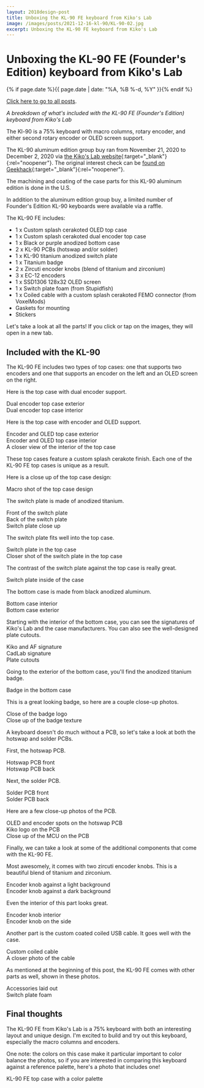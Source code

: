 ```yaml
---
layout: 2018design-post
title: Unboxing the KL-90 FE keyboard from Kiko's Lab
image: /images/posts/2021-12-16-kl-90/KL-90-02.jpg
excerpt: Unboxing the KL-90 FE keyboard from Kiko's Lab
---
```


# Unboxing the KL-90 FE (Founder's Edition) keyboard from Kiko's Lab

{% if page.date %}{{ page.date | date: "%A, %B %-d, %Y" }}{% endif %}

[Click here to go to all posts](/posts/).

*A breakdown of what's included with the KL-90 FE (Founder's Edition) keyboard from Kiko's Lab*

The Kl-90 is a 75% keyboard with macro columns, rotary encoder, and either second rotary encoder or OLED screen support.

The KL-90 aluminum edition group buy ran from November 21, 2020 to December 2, 2020 via [the Kiko's Lab website](https://kikoslab.com){:target="_blank"}{:rel="noopener"}. The original interest check can be [found on Geekhack](https://geekhack.org/index.php?topic=108645.0){:target="_blank"}{:rel="noopener"}.

The machining and coating of the case parts for this KL-90 aluminum edition is done in the U.S.

In addition to the aluminum edition group buy, a limited number of Founder's Edition KL-90 keyboards were available via a raffle.

The KL-90 FE includes:

* 1 x Custom splash cerakoted OLED top case
* 1 x Custom splash cerakoted dual encoder top case
* 1 x Black or purple anodized bottom case
* 2 x KL-90 PCBs (hotswap and/or solder)
* 1 x KL-90 titanium anodized switch plate
* 1 x Titanium badge
* 2 x Zircuti encoder knobs (blend of titanium and zirconium)
* 3 x EC-12 encoders
* 1 x SSD1306 128x32 OLED screen
* 1 x Switch plate foam (from Stupidfish)
* 1 x Coiled cable with a custom splash cerakoted FEMO connector (from VoxelMods)
* Gaskets for mounting
* Stickers

Let's take a look at all the parts! If you click or tap on the images, they will open in a new tab.

## Included with the KL-90

The KL-90 FE includes two types of top cases: one that supports two encoders and one that supports an encoder on the left and an OLED screen on the right.

Here is the top case with dual encoder support.

<div class="flex-horizontal">
  <div class="flex-item-horizontal">
    <a href="/images/posts/2021-12-16-kl-90/KL-90-22.jpg" target="_blank" rel="noopener">
      <amp-img src="/images/posts/2021-12-16-kl-90/KL-90-22.jpg" width="3000" height="2000" alt="Dual encoder top case exterior" layout="responsive"></amp-img>
    </a>
    <figcaption class="center">Dual encoder top case exterior</figcaption>
  </div>
  <div class="flex-item-horizontal">
    <a href="/images/posts/2021-12-16-kl-90/KL-90-23.jpg" target="_blank" rel="noopener">
      <amp-img src="/images/posts/2021-12-16-kl-90/KL-90-23.jpg" width="3000" height="2000" alt="Dual encoder top case interior" layout="responsive"></amp-img>
    </a>
    <figcaption class="center">Dual encoder top case interior</figcaption>
  </div>
</div>

Here is the top case with encoder and OLED support.

<div class="flex-horizontal">
  <div class="flex-item-horizontal">
    <a href="/images/posts/2021-12-16-kl-90/KL-90-19.jpg" target="_blank" rel="noopener">
      <amp-img src="/images/posts/2021-12-16-kl-90/KL-90-19.jpg" width="3000" height="2000" alt="Encoder and OLED top case exterior" layout="responsive"></amp-img>
    </a>
    <figcaption class="center">Encoder and OLED top case exterior</figcaption>
  </div>
  <div class="flex-item-horizontal">
    <a href="/images/posts/2021-12-16-kl-90/KL-90-20.jpg" target="_blank" rel="noopener">
      <amp-img src="/images/posts/2021-12-16-kl-90/KL-90-20.jpg" width="3000" height="2000" alt="Encoder and OLED top case interior" layout="responsive"></amp-img>
    </a>
    <figcaption class="center">Encoder and OLED top case interior</figcaption>
  </div>
</div>

<div class="center width70">
  <a href="/images/posts/2021-12-16-kl-90/KL-90-21.jpg" target="_blank" rel="noopener">
    <amp-img src="/images/posts/2021-12-16-kl-90/KL-90-21.jpg" width="3000" height="2000" alt="A closer view of the interior of the top case" layout="responsive"></amp-img>
  </a>
  <figcaption class="center">A closer view of the interior of the top case</figcaption>
</div>

These top cases feature a custom splash cerakote finish. Each one of the KL-90 FE top cases is unique as a result.

Here is a close up of the top case design:

<div class="center width70">
  <a href="/images/posts/2021-12-16-kl-90/KL-90-10.jpg" target="_blank" rel="noopener">
    <amp-img src="/images/posts/2021-12-16-kl-90/KL-90-10.jpg" width="3000" height="2000" alt="Macro shot of the top case design" layout="responsive"></amp-img>
  </a>
  <figcaption class="center">Macro shot of the top case design</figcaption>
</div>

The switch plate is made of anodized titanium.

<div class="flex-horizontal">
  <div class="flex-item-horizontal">
    <a href="/images/posts/2021-12-16-kl-90/KL-90-17.jpg" target="_blank" rel="noopener">
      <amp-img src="/images/posts/2021-12-16-kl-90/KL-90-17.jpg" width="3000" height="2000" alt="Front of the switch plate" layout="responsive"></amp-img>
    </a>
    <figcaption class="center">Front of the switch plate</figcaption>
  </div>
  <div class="flex-item-horizontal">
    <a href="/images/posts/2021-12-16-kl-90/KL-90-18.jpg" target="_blank" rel="noopener">
      <amp-img src="/images/posts/2021-12-16-kl-90/KL-90-18.jpg" width="3000" height="2000" alt="Back of the switch plate" layout="responsive"></amp-img>
    </a>
    <figcaption class="center">Back of the switch plate</figcaption>
  </div>
</div>

<div class="center width70">
  <a href="/images/posts/2021-12-16-kl-90/KL-90-34.jpg" target="_blank" rel="noopener">
    <amp-img src="/images/posts/2021-12-16-kl-90/KL-90-34.jpg" width="3000" height="2000" alt="Switch plate close up" layout="responsive"></amp-img>
  </a>
  <figcaption class="center">Switch plate close up</figcaption>
</div>

The switch plate fits well into the top case.

<div class="flex-horizontal">
  <div class="flex-item-horizontal">
    <a href="/images/posts/2021-12-16-kl-90/KL-90-12.jpg" target="_blank" rel="noopener">
      <amp-img src="/images/posts/2021-12-16-kl-90/KL-90-12.jpg" width="3000" height="2000" alt="Switch plate in the top case" layout="responsive"></amp-img>
    </a>
    <figcaption class="center">Switch plate in the top case</figcaption>
  </div>
  <div class="flex-item-horizontal">
    <a href="/images/posts/2021-12-16-kl-90/KL-90-13.jpg" target="_blank" rel="noopener">
      <amp-img src="/images/posts/2021-12-16-kl-90/KL-90-13.jpg" width="3000" height="2000" alt="Closer shot of the switch plate in the top case" layout="responsive"></amp-img>
    </a>
    <figcaption class="center">Closer shot of the switch plate in the top case</figcaption>
  </div>
</div>

The contrast of the switch plate against the top case is really great.

<div class="center width70">
  <a href="/images/posts/2021-12-16-kl-90/KL-90-02.jpg" target="_blank" rel="noopener">
    <amp-img src="/images/posts/2021-12-16-kl-90/KL-90-02.jpg" width="3000" height="2000" alt="Switch plate inside of the case" layout="responsive"></amp-img>
  </a>
  <figcaption class="center">Switch plate inside of the case</figcaption>
</div>

The bottom case is made from black anodized aluminum.

<div class="flex-horizontal">
  <div class="flex-item-horizontal">
    <a href="/images/posts/2021-12-16-kl-90/KL-90-16.jpg" target="_blank" rel="noopener">
      <amp-img src="/images/posts/2021-12-16-kl-90/KL-90-16.jpg" width="3000" height="2000" alt="Bottom case interior" layout="responsive"></amp-img>
    </a>
    <figcaption class="center">Bottom case interior</figcaption>
  </div>
  <div class="flex-item-horizontal">
    <a href="/images/posts/2021-12-16-kl-90/KL-90-15.jpg" target="_blank" rel="noopener">
      <amp-img src="/images/posts/2021-12-16-kl-90/KL-90-15.jpg" width="3000" height="2000" alt="Bottom case exterior" layout="responsive"></amp-img>
    </a>
    <figcaption class="center">Bottom case exterior</figcaption>
  </div>
</div>

Starting with the interior of the bottom case, you can see the signatures of Kiko's Lab and the case manufacturers. You can also see the well-designed plate cutouts.

<div class="flex-horizontal">
  <div class="flex-item-horizontal">
    <a href="/images/posts/2021-12-16-kl-90/KL-90-35.jpg" target="_blank" rel="noopener">
      <amp-img src="/images/posts/2021-12-16-kl-90/KL-90-35.jpg" width="3000" height="2000" alt="Kiko and AF signature" layout="responsive"></amp-img>
    </a>
    <figcaption class="center">Kiko and AF signature</figcaption>
  </div>
  <div class="flex-item-horizontal">
    <a href="/images/posts/2021-12-16-kl-90/KL-90-36.jpg" target="_blank" rel="noopener">
      <amp-img src="/images/posts/2021-12-16-kl-90/KL-90-36.jpg" width="3000" height="2000" alt="CadLab signature" layout="responsive"></amp-img>
    </a>
    <figcaption class="center">CadLab signature</figcaption>
  </div>
  <div class="flex-item-horizontal">
    <a href="/images/posts/2021-12-16-kl-90/KL-90-37.jpg" target="_blank" rel="noopener">
      <amp-img src="/images/posts/2021-12-16-kl-90/KL-90-37.jpg" width="3000" height="2000" alt="Plate cutouts" layout="responsive"></amp-img>
    </a>
    <figcaption class="center">Plate cutouts</figcaption>
  </div>
</div>

Going to the exterior of the bottom case, you'll find the anodized titanium badge.

<div class="center width70">
  <a href="/images/posts/2021-12-16-kl-90/KL-90-03.jpg" target="_blank" rel="noopener">
    <amp-img src="/images/posts/2021-12-16-kl-90/KL-90-03.jpg" width="3000" height="2000" alt="Badge in the bottom case" layout="responsive"></amp-img>
  </a>
  <figcaption class="center">Badge in the bottom case</figcaption>
</div>

This is a great looking badge, so here are a couple close-up photos.

<div class="flex-horizontal">
  <div class="flex-item-horizontal">
    <a href="/images/posts/2021-12-16-kl-90/KL-90-08.jpg" target="_blank" rel="noopener">
      <amp-img src="/images/posts/2021-12-16-kl-90/KL-90-08.jpg" width="3000" height="2000" alt="Close of the badge logo" layout="responsive"></amp-img>
    </a>
    <figcaption class="center">Close of the badge logo</figcaption>
  </div>
  <div class="flex-item-horizontal">
    <a href="/images/posts/2021-12-16-kl-90/KL-90-09.jpg" target="_blank" rel="noopener">
      <amp-img src="/images/posts/2021-12-16-kl-90/KL-90-09.jpg" width="3000" height="2000" alt="Close up of the badge texture" layout="responsive"></amp-img>
    </a>
    <figcaption class="center">Close up of the badge texture</figcaption>
  </div>
</div>

A keyboard doesn't do much without a PCB, so let's take a look at both the hotswap and solder PCBs.

First, the hotswap PCB.

<div class="flex-horizontal">
  <div class="flex-item-horizontal">
    <a href="/images/posts/2021-12-16-kl-90/KL-90-24.jpg" target="_blank" rel="noopener">
      <amp-img src="/images/posts/2021-12-16-kl-90/KL-90-24.jpg" width="3000" height="2000" alt="Hotswap PCB front" layout="responsive"></amp-img>
    </a>
    <figcaption class="center">Hotswap PCB front</figcaption>
  </div>
  <div class="flex-item-horizontal">
    <a href="/images/posts/2021-12-16-kl-90/KL-90-25.jpg" target="_blank" rel="noopener">
      <amp-img src="/images/posts/2021-12-16-kl-90/KL-90-25.jpg" width="3000" height="2000" alt="Hotswap PCB back" layout="responsive"></amp-img>
    </a>
    <figcaption class="center">Hotswap PCB back</figcaption>
  </div>
</div>

Next, the solder PCB.

<div class="flex-horizontal">
  <div class="flex-item-horizontal">
    <a href="/images/posts/2021-12-16-kl-90/KL-90-26.jpg" target="_blank" rel="noopener">
      <amp-img src="/images/posts/2021-12-16-kl-90/KL-90-26.jpg" width="3000" height="2000" alt="Solder PCB front" layout="responsive"></amp-img>
    </a>
    <figcaption class="center">Solder PCB front</figcaption>
  </div>
  <div class="flex-item-horizontal">
    <a href="/images/posts/2021-12-16-kl-90/KL-90-27.jpg" target="_blank" rel="noopener">
      <amp-img src="/images/posts/2021-12-16-kl-90/KL-90-27.jpg" width="3000" height="2000" alt="Solder PCB back" layout="responsive"></amp-img>
    </a>
    <figcaption class="center">Solder PCB back</figcaption>
  </div>
</div>

Here are a few close-up photos of the PCB.

<div class="flex-horizontal">
  <div class="flex-item-horizontal">
    <a href="/images/posts/2021-12-16-kl-90/KL-90-31.jpg" target="_blank" rel="noopener">
      <amp-img src="/images/posts/2021-12-16-kl-90/KL-90-31.jpg" width="3000" height="2000" alt="OLED and encoder spots on the hotswap PCB" layout="responsive"></amp-img>
    </a>
    <figcaption class="center">OLED and encoder spots on the hotswap PCB</figcaption>
  </div>
  <div class="flex-item-horizontal">
    <a href="/images/posts/2021-12-16-kl-90/KL-90-32.jpg" target="_blank" rel="noopener">
      <amp-img src="/images/posts/2021-12-16-kl-90/KL-90-32.jpg" width="3000" height="2000" alt="Kiko logo on the PCB" layout="responsive"></amp-img>
    </a>
    <figcaption class="center">Kiko logo on the PCB</figcaption>
  </div>
  <div class="flex-item-horizontal">
    <a href="/images/posts/2021-12-16-kl-90/KL-90-33.jpg" target="_blank" rel="noopener">
      <amp-img src="/images/posts/2021-12-16-kl-90/KL-90-33.jpg" width="3000" height="2000" alt="Close up of the MCU on the PCB" layout="responsive"></amp-img>
    </a>
    <figcaption class="center">Close up of the MCU on the PCB</figcaption>
  </div>
</div>

Finally, we can take a look at some of the additional components that come with the KL-90 FE.

Most awesomely, it comes with two zircuti encoder knobs. This is a beautiful blend of titanium and zirconium.

<div class="flex-horizontal">
  <div class="flex-item-horizontal">
    <a href="/images/posts/2021-12-16-kl-90/KL-90-04.jpg" target="_blank" rel="noopener">
      <amp-img src="/images/posts/2021-12-16-kl-90/KL-90-04.jpg" width="3000" height="2000" alt="Encoder knob against a light background" layout="responsive"></amp-img>
    </a>
    <figcaption class="center">Encoder knob against a light background</figcaption>
  </div>
  <div class="flex-item-horizontal">
    <a href="/images/posts/2021-12-16-kl-90/KL-90-05.jpg" target="_blank" rel="noopener">
      <amp-img src="/images/posts/2021-12-16-kl-90/KL-90-05.jpg" width="3000" height="2000" alt="Encoder knob against a dark background" layout="responsive"></amp-img>
    </a>
    <figcaption class="center">Encoder knob against a dark background</figcaption>
  </div>
</div>

Even the interior of this part looks great.

<div class="flex-horizontal">
  <div class="flex-item-horizontal">
    <a href="/images/posts/2021-12-16-kl-90/KL-90-06.jpg" target="_blank" rel="noopener">
      <amp-img src="/images/posts/2021-12-16-kl-90/KL-90-06.jpg" width="3000" height="2000" alt="Encoder knob interior" layout="responsive"></amp-img>
    </a>
    <figcaption class="center">Encoder knob interior</figcaption>
  </div>
  <div class="flex-item-horizontal">
    <a href="/images/posts/2021-12-16-kl-90/KL-90-07.jpg" target="_blank" rel="noopener">
      <amp-img src="/images/posts/2021-12-16-kl-90/KL-90-07.jpg" width="3000" height="2000" alt="Encoder knob on the side" layout="responsive"></amp-img>
    </a>
    <figcaption class="center">Encoder knob on the side</figcaption>
  </div>
</div>

Another part is the custom coated coiled USB cable. It goes well with the case.

<div class="flex-horizontal">
  <div class="flex-item-horizontal">
    <a href="/images/posts/2021-12-16-kl-90/KL-90-28.jpg" target="_blank" rel="noopener">
      <amp-img src="/images/posts/2021-12-16-kl-90/KL-90-28.jpg" width="3000" height="2000" alt="Custom coiled cable" layout="responsive"></amp-img>
    </a>
    <figcaption class="center">Custom coiled cable</figcaption>
  </div>
  <div class="flex-item-horizontal">
    <a href="/images/posts/2021-12-16-kl-90/KL-90-29.jpg" target="_blank" rel="noopener">
      <amp-img src="/images/posts/2021-12-16-kl-90/KL-90-29.jpg" width="3000" height="2000" alt="A closer photo of the cable" layout="responsive"></amp-img>
    </a>
    <figcaption class="center">A closer photo of the cable</figcaption>
  </div>
</div>

As mentioned at the beginning of this post, the KL-90 FE comes with other parts as well, shown in these photos.

<div class="flex-horizontal">
  <div class="flex-item-horizontal">
    <a href="/images/posts/2021-12-16-kl-90/KL-90-30.jpg" target="_blank" rel="noopener">
      <amp-img src="/images/posts/2021-12-16-kl-90/KL-90-30.jpg" width="3000" height="2000" alt="Accessories laid out" layout="responsive"></amp-img>
    </a>
    <figcaption class="center">Accessories laid out</figcaption>
  </div>
  <div class="flex-item-horizontal">
    <a href="/images/posts/2021-12-16-kl-90/KL-90-38.jpg" target="_blank" rel="noopener">
      <amp-img src="/images/posts/2021-12-16-kl-90/KL-90-38.jpg" width="3000" height="2000" alt="Switch plate foam" layout="responsive"></amp-img>
    </a>
    <figcaption class="center">Switch plate foam</figcaption>
  </div>
</div>

## Final thoughts

The KL-90 FE from Kiko's Lab is a 75% keyboard with both an interesting layout and unique design. I'm excited to build and try out this keyboard, especially the macro columns and encoders.

One note: the colors on this case make it particular important to color balance the photos, so if you are interested in comparing this keyboard against a reference palette, here's a photo that includes one!

<div class="center width70">
  <a href="/images/posts/2021-12-16-kl-90/KL-90-01.jpg" target="_blank" rel="noopener">
    <amp-img src="/images/posts/2021-12-16-kl-90/KL-90-01.jpg" width="3000" height="2000" alt="KL-90 FE top case with a color palette" layout="responsive"></amp-img>
  </a>
  <figcaption class="center">KL-90 FE top case with a color palette</figcaption>
</div>
